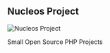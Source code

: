 ## Nucleos Project

![Nucleos Project](https://nucleos.rocks/content/logo.png)

Small Open Source PHP Projects

